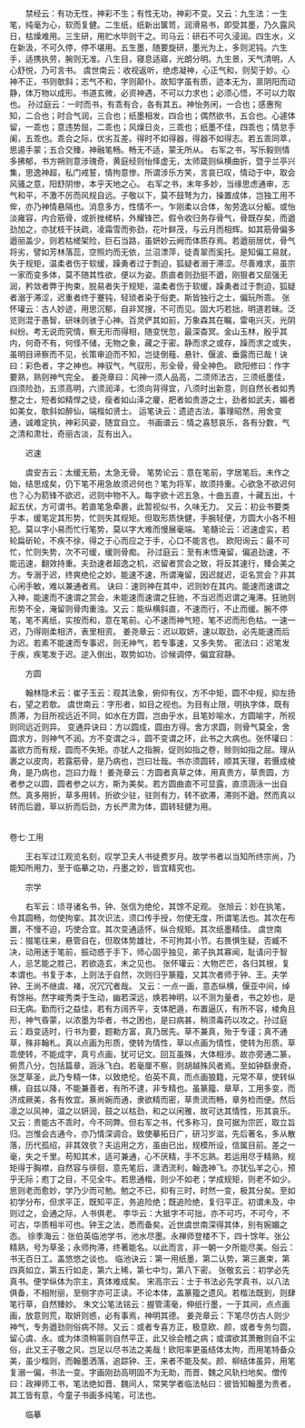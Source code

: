 <!-- { "loadSidebar": true } -->
　　禁经云：有功无性，神彩不生；有性无功，神彩不变。又云：九生法：一生笔，纯毫为心，软而复健。二生纸，纸新出箧笥，润滑易书，即受其墨，乃久露风日，枯燥难用。三生研，用贮水毕则干之。司马云：研石不可久浸润。四生水，义在新汲，不可久停，停不堪用。五生墨，随要旋研，墨光为上，多则泥钝。六生手，适携执劳，腕则无准。八生目，寝息适寤，光朗分明。九生景，天气清明，人心舒悦，乃可言书。 虞世南云：收视返听，绝虑凝神，心正气和，则契于妙。心神不正，书则欹斜；志气不和，字则颠仆。故知字虽有质，迹本无为，禀阴阳而动静，体万物以成形。书道玄微，必资神遇，不可以力求也；必须心悟，不可以力取也。 孙过庭云：一时而书，有乖有合，各有其五。神怡务闲，一合也；感惠徇知，二合也；时合气润，三合也；纸墨相发，四合也；偶然欲书，五合也。心遽体留，一乖也；意违势屈，二乖也；风燥日炎，三乖也；纸墨不佳，四乖也；情怠手阑，五乖也。乖合之际，优劣互差。得时不如得器，得器不如得志。若五乖同萃，思遏手蒙；五合交臻，神融笔畅。畅无不适，蒙无所从。 右军之书，写乐毅则情多拂郁，书方朔则意涉瑰奇，黄庭经则怡怿虚无，太师箴则纵横曲折，暨乎兰亭兴集，思逸神超，私门戒誓，情拘意惨。所谓涉乐方笑，言哀已叹，情动于中，取会风骚之意，阳舒阴惨，本乎天地之心。 右军之书，末年多妙，当缘思虑通审，志气和平，不激不厉而风规自远。子敬以下，莫不鼓弩为力，操置成体，岂独工用不侔，亦乃神情悬隔也。消息多方，性情不一。乍刚柔以合体，匆劳逸以分躯。或怡淡雍容，内合筋骨，或折挫槎枿，外耀锋芒。假令收归务存骨气，骨既存矣，而遒劲加之，亦犹枝干扶疏，凌霜雪而弥劲，花叶鲜茂，与云月而相辉。如其筋骨偏多遒丽盖少，则若枯槎架险，巨石当路，虽妍妙云阙而体质存焉。若遒丽居优，骨气将劣，譬如芳林落蕊，空照灼而无依，兰沼漂萍，徒青翠而奚托。是知偏工易就，失于规矩，温柔者伤于软缓，躁勇者过于剽迫，狐疑者溺于滞涩。尽善难求，虽宗一家而变多体，莫不随其性欲，便以为姿。质直者则劲挺不遒，刚狠者又屈强无润，矜敛者弊于拘束，脱易者失于规矩，温柔者伤于软缓，躁勇者过于剽迫，狐疑者溺于滞涩，迟重者终于蹇钝，轻琐者染于俗吏。斯皆独行之士，偏玩所乖。 张怀瓘云：古人妙迹，用思沉郁，自非冥搜，不可而见。固大巧若拙，明道若昧。泛览则混于愚智，研味则骇于心神。百灵俨其如前，万象森其在瞩，雷电兴灭，光阴纠纷。考无说而究情，察无形而得相，随变恍忽，最深杳冥。金山玉林，殷乎其内，何奇不有，何怪不储，无物之象，藏之于密。静而求之或存，躁而求之或失，虽明目谛察而不见，长策审迫而不知，岂徒倒薤、悬针、偃波、垂露而已哉！诀曰：彩色者，字之神也。神驭气，气驭形，形全骨，骨全神色。 欧阳修曰：作字要熟，熟则神气完全。 姜尧章曰：风神一须人品高，二须师法古，三须纸墨佳，四须险劲，五须高明，六须润泽，七须向背得宜，八须时出新意，则自然长者如秀整之士，短者如精悍之徒，瘦者如山泽之癯，肥者如贵游之士，劲者如武夫，媚者如美女，欹斜如醉仙，端楷如贤士。 运笔诀云：遗迹古法，事理昭然，用舍变通，诚难定执，神彩风姿，随宜自立。 书画谱云：情之喜怒哀乐，各有分数，气之清和肃壮，奇丽古淡，互有出入。

　　迟速

　　虞安吉云：太缓无筋，太急无骨。 笔势论云：意在笔前，字居笔后。未作之始，结思成矣，仍下笔不用急故须迟何也？笔为将军，故须持重。心欲急不欲迟何也？心为箭锋不欲迟，迟则中物不入。每字欲十迟五急，十曲五直，十藏五出，十起五伏，方可谓书。若直笔急牵裹，此暂视似书，久味无力。 又云：初业书要类乎本，缓笔定其形势，忙则失其规矩。但取形质快健，手腕轻便，方圆大小各不相犯。莫以字小易而忙行笔势，莫以字大难而慢展毫端。 笔髓论云：迟速虚实，若轮扁斫轮，不疾不徐，得之于心而应之于手，心口不能言也。 欧阳询云：最不可忙，忙则失势，次不可缓，缓则骨痴。 孙过庭云：至有未悟淹留，偏追劲速，不能迅速，翻效持重。夫劲速者超逸之机，迟留者赏会之致，将反其速行，臻会美之方。专溺于迟，终爽绝伦之妙。能速不速，所谓淹留，因迟就迟，讵名赏会？非其心闲手敏，难以兼通者焉。 诀曰：速则神在其中，迟则妙在其内。能速而速谓之入神，能速而不速谓之赏会，未能速而速谓之狂驰，不当迟而迟谓之淹滞。狂驰则形势不全，淹留则骨肉重浊。又云：能纵横斜直，不速而行，不止而缓。腕不停笔，笔不离纸，实按而和，意在笔前。心不速而神气短，笔不迟而形色枯。一速一迟，乃得刚柔相济，表里相资。 姜尧章云：迟以取妍，速以取劲，必先能速而后为迟。若素不能速而专事迟，则无神气，若专事速，又多失势。 密法曰：迟笔发于疾，疾笔发于迟。逆入倒出，取势如功，诊候调停，偏宜寂静。

　　方圆

　　翰林隐术云：崔子玉云：观其法象，俯仰有仪，方不中矩，圆不中规，抑左扬右，望之若欹。 虞世南云：字形者，如目之视也。为目有止限，明执字体，既有质滞，为目所视远近不同，如水在方圆，岂由乎水，且笔妙喻水，方圆喻字，所视则同远近则异。 变通异诀曰：方以圆成，圆由方得。舍方求圆，则骨气莫全，舍圆求方，则神气不润。方不变谓之斗，圆不变谓之环，此书之大病也。张怀瓘曰：盖欲方而有规，圆而不失矩。亦犹人之指腕，促则如指之卷，赊则如指之屈。理从裹之以皮肉，若露筋骨，是乃病也，岂曰壮哉。书亦须圆转，顺其天理，若慑成棱角，是乃病也，岂曰力哉！ 姜尧章云：方圆者真草之体，用真贵方，草贵圆，方者参之以圆，圆者参之以方，斯为美矣。若方圆曲直不可显露，直须涵泳一出自然。真多用折，草多用转。折欲少驻，驻则有力，转不欲滞，滞则不遒。然而真以转而后遒，草以折而后劲，方长严肃为体，圆转轻健为用。  
　 

卷七·工用

　　王右军过江观览名刻，叹学卫夫人书徒费岁月。故学书者以当知所终宗尚，乃能知所用力，至于临摹之功，丹墨之妙，皆宜精究也。

　　宗学

　　右军云：顷寻诸名书，钟、张信为绝伦，其馀不足观。 张旭云：妙在执笔，令其圆畅，勿使拘挛。其次识法，须口传手授，勿使无度，所谓笔法也。其次在布置，不慢不迫，巧使合宜。其次变通适怀，纵合规矩。其次纸墨精佳。 虞世南云：掇笔往来，悬管自在，但取体势雄壮，不可拘其小节。右畏惧生疑，否臧不决，动用迷于笔前，振动惑于手下，师心固乎独见，弟子执其寡闻，耻请问于智人，忌艺能之胜己，若欲造玄，未之见也。 张怀瓘云：大物芒芒，各归其根，复本谓也。书复于本，上则法于自然，次则归乎篆籀，又其次者师于钟、王。夫学钟、王尚不继虞、褚，况冗冗者哉。 又云：一点一画，意态纵横，偃亚中间，绰有馀裕。然字峻秀类于生动，幽若深远，焕若神明，以不测为量者，书之妙也，是曰无病。勤而行之益佳，若有方阔齐平，支体肥遁，布置逼仄，有所不容，棱角且形，神气昏蒙，以浓墨为华者，书之困也，是曰病甚，稍须毒药以攻之。孙过庭云：趋变适时，行书为要，题勒方富，真乃居先。草不兼真，殆于专谨；真不通草，殊非翰札。真以点画为形质，使转为情性，草以点画为情性，使转为形质。草乖使转，不能成字，真亏点画，犹可记文。回互虽殊，大体相涉。故亦旁通二篆，俯贯八分，包括篇章，涵泳飞白。若毫厘不察，则胡越殊风者焉。至如钟繇隶奇，张芝草圣，此乃专精一体，以致绝伦。伯英不真，而点画狼籍，元常不草，使转纵横，自兹以降，不能兼善者，有所不逮，非专精也。虽篆籀、章草，工用多变，而济成厥美，各有攸宜。篆尚婉而通，隶欲精而密，草贵流而畅，章务检而便。然后凛之以风神，温之以妍润，鼓之以枯劲，和之以闲雅，故可达其情性，形其哀乐。 又云：贵能古不乖时，今不同弊。但右军之书，代多称习，良可据为宗匠，取立旨归。岂惟会古通今，亦乃情深调合。致使摹拓日广，研习岁滋，先后著名，多从散落，历代孤绍，非其效欤？夫运用之方，虽由已出，规模所设，信属目前。差之一毫，失之千里。苟知其术，适可兼通，心不厌精，手不忘熟。若运用尽于精熟，规矩得于胸襟，自然容与徘徊，意先笔后，潇洒流利，翰逸神飞。亦犹弘羊之心，预乎无际；庖丁之目，不见全牛。若思通楷，则少不如老；学成规矩，则老不如少。思则老而愈妙，学乃少而可勉。勉之不已，抑有三时，时然一变，极其分矣。至如初学分布，但求平正，既知平正，务追险绝；既追险绝，复归平正。初谓未及，中则过之，会通之际，人书俱老。 李华云：大抵字不可拙，亦不可巧，不可今，不可古，华质相半可也。钟王之法，悉而备矣。近世虞世南深得其体，别有婉媚之态。 徐季海云：张伯英临池学书，池水尽墨。永禅师登楼不下，四十馀年。张公精熟，号为草圣；永师拘滞，终著能名。以此而言，非一朝一夕所能尽美。俗云：书无百日工。盖悠悠之谈也。 临池诀云：第一用纸墨，第二认势，第三裹束，第四真如立，第五行如走，第六上稀，第七中匀，第八下密。 张敬玄云：初学必先真书。便学纵体为宗主，真体难成矣。 宋高宗云：士于书法必先学真书，以八法俱备，不相附丽，至侧字亦可正读。不论本体，盖篆籀之遗风。若楷法既到，则肆笔行草，自然臻妙。 朱文公笔法铭云：握管濡毫，伸纸行墨，一于其间，点点画画，放意则荒，取妍则惑，必有事焉，神明其德。 姜尧章云：下笔尽仿古人则少神气，专务遒劲则俗病不除。又云：或者专喜方正，极意欧、颜，或者专务匀圆，留心虞、永。或为体须稍匾则自然平正，此又徐会稽之病；或谓欲其萧散则自不尘俗，此又王子敬之风，岂足以尽书法之美哉！欧阳率更虽结体太拘，而用笔特备众美，虽少楷则，而翰墨洒落，追踪钟、王，来者不能及矣。颜、柳结体虽异，用笔复溺一偏，书法一变。字画刚劲高明固不为无助，而晋、魏之风轨扫地矣。僧传曰：政禅师工书，笔法绝如晋、魏间人，常笑学者临法帖曰：彼皆知翰墨为贵者，其工皆有意，今童子书画多纯笔，可法也。

　　临摹

